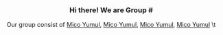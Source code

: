 <h3 align="center">
  Hi there! We are Group #
</h3>
<p align="center">
  Our group consist of 
    <a href="https://github.com/FriedCreature">Mico Yumul</a>,
    <a href="https://www.facebook.com/mico.h.yumul/">Mico Yumul</a>,
    <a href="https://www.facebook.com/mico.h.yumul/">Mico Yumul</a>,
    <a href="https://www.facebook.com/mico.h.yumul/">Mico Yumul</a>
  \t
</p>
